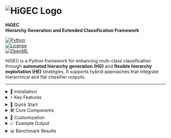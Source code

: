 # ![HiGEC Logo](https://github.com/user-attachments/assets/a415cb44-9bb8-4a8b-b638-624c3ea02667)

**HiGEC**  
**Hierarchy Generation and Extended Classification Framework**  

[![Python](https://img.shields.io/badge/python-3.8%2B-blue)](https://www.python.org)  
[![License](https://img.shields.io/badge/license-MIT-green)](LICENSE)  
[![OpenML](https://img.shields.io/badge/OpenML-datasets-orange)](https://www.openml.org)  

HiGEC is a Python framework for enhancing multi-class classification through **automated hierarchy generation (HG)** and **flexible hierarchy exploitation (HE)** strategies. It supports hybrid approaches that integrate hierarchical and flat classifier outputs.

---
<details>
<summary>🔧 Installation</summary>

```bash
git clone https://github.com/alagoz/higec.git
cd higec
pip install -r requirements.txt
```

**Dependencies:**  
`numpy` `scipy` `matplotlib` `scikit-learn` `scikit-learn-extra` `proglearn` `xgboost` `lightgbm`

---
</details>

<details> <summary>⚡ Key Features</summary>
  
� **Automatic hierarchy generation** from flat class labels
  
🧩 **Hybrid HE+F classification strategies**
  
🖇️ Support for **any scikit-learn compatible classifier**
  
📊 **Benchmark-ready** with OpenML integration
  
🌳 **Visualization tools** for hierarchy inspection

---
</details>

<details> <summary>🚀 Quick Start</summary>

Run the example:
```bash
python run_higec_example.py
```

Pipeline:
1. Downloads OpenML dataset

2. Trains flat classifier baseline

3. Generates class hierarchy

4. Evaluates hierarchical approach
</details>

<details> <summary>🛠 Core Components</summary>
| File      | Purpose                      |  
|-----------|------------------------------|  
| `HG.py`   | Hierarchy generation         |  
| `HE.py`   | Hierarchy exploitation       |  
| `hdc.py`  | Divisive clustering          |  
| `utils.py`| Data handling & visualization|  

---
</details>

<details> <summary>🧪 Customization</summary>

Adjust parameters in 'run_higec_example.py':

```bash
DID = 46264                       # OpenML dataset ID
HiGEC = 'CCM[HAC|COMPLETE]-LCPN[ETC]+F[XGB]'  # HG + HE scheme
CLF_NAME_FC = 'RF'                # Flat classifier
```

Available classifiers: `RF`, `XGB`, `ETC`, `LGB`.
</details>

<details> <summary>📈 Example Output</summary>

```bash
Extended Linkage Table:

node_id:0, node_type:parent, subsets:[[0], [1,2,3,4]], branch_ids:[0,7], parent_id:None
node_id:1, node_type:parent, subsets:[[3,4],[1,2]], branch_ids:[5,6], parent_id:0
```

```bash
Performance Comparison:

- Flat Classification (RF) (f1): 0.3517 in 0.4309 seconds
- HiGEC: CCM[HAC|COMPLETE]-LCPN[ETC]+F[XGB] (f1): 0.3700 in 1.1853 seconds
```

Generated Hierarchy:  
![example_hierarchy](https://github.com/user-attachments/assets/96e78795-541b-41a1-a7bb-a945b65411fa)

---
</details>

<details> <summary>📊 Benchmark Results</summary>

HiGEC was evaluated on 100 multi-class tabular datasets, showing consistent F1-score gains, particularly with hybrid HE+F configurations.

Mean F1 Comparison (HiGEC vs FC):
<img width="1476" height="387" alt="fig_mcm_higec_vs_fc" src="https://github.com/user-attachments/assets/614581db-e193-44dc-a5d2-998db14887b5" />

Mean F1 Scores & Std Values:
![table](https://github.com/user-attachments/assets/7e8000ef-de32-4aa2-87a6-76da536a9d26)

<details> <summary>📖 References</summary>

For more details on methodology, datasets, and evaluations, see the HiGEC GitHub repository.

</details> ```
